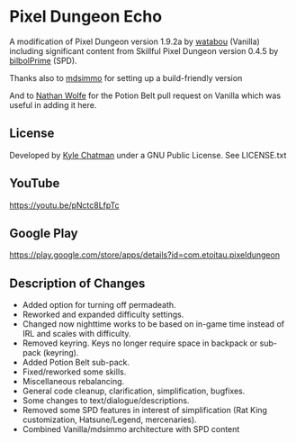 # Pixel Dungeon Echo
A modification of Pixel Dungeon version 1.9.2a by [watabou](https://github.com/watabou/pixel-dungeon) (Vanilla)
including significant content from Skillful Pixel Dungeon version 0.4.5 by [bilbolPrime](https://github.com/bilbolPrime/SPD) (SPD). 
 
Thanks also to [mdsimmo](https://github.com/mdsimmo/pixel-dungeon) for setting up a build-friendly version

And to [Nathan Wolfe](https://github.com/nathbenjwolf) for the Potion Belt pull request on Vanilla which was useful in adding it here.

## License
Developed by [Kyle Chatman](http://www.kchatman.com) under a GNU Public License. See LICENSE.txt

## YouTube
https://youtu.be/pNctc8LfpTc

## Google Play
https://play.google.com/store/apps/details?id=com.etoitau.pixeldungeon

## Description of Changes
* Added option for turning off permadeath. 
* Reworked and expanded difficulty settings. 
* Changed now nighttime works to be based on in-game time instead of IRL and scales with difficulty. 
* Removed keyring. Keys no longer require space in backpack or sub-pack (keyring). 
* Added Potion Belt sub-pack. 
* Fixed/reworked some skills. 
* Miscellaneous rebalancing. 
* General code cleanup, clarification, simplification, bugfixes. 
* Some changes to text/dialogue/descriptions. 
* Removed some SPD features in interest of simplification (Rat King customization, Hatsune/Legend, mercenaries). 
* Combined Vanilla/mdsimmo architecture with SPD content
